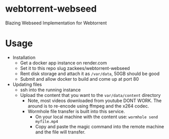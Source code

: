 # webtorrent-webseed
Blazing Webseed Implementation for Webtorrent

# Usage

  * Installation
    * Get a docker app instance on render.com
    * Set it to this repo slug zackees/webtorrent-webseed
    * Rent disk storage and attach it as `/var/data`, 50GB should be good
    * Submit and allow docker to build and come up at port 80
  * Updating files
    * ssh into the running instance
    * Upload the content that you want to the `var/data/content` directory
      * Note, most videos downloaded from youtube DONT WORK. The around is to re-encode using ffmpeg and the x264 codec.
      * Wormhole file transfer is built into this service.
        * On your local machine with the content use: `wormhole send myfile.mp4`
        * Copy and paste the magic command into the remote machine and the file
          will transfer.
